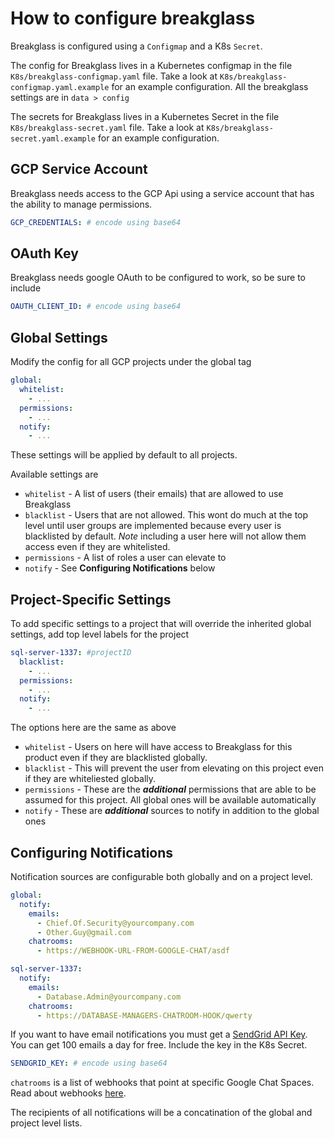 # How to configure breakglass

Breakglass is configured using a `Configmap` and a K8s `Secret`.

The config for Breakglass lives in a Kubernetes configmap in the file `K8s/breakglass-configmap.yaml` file. Take a look at `K8s/breakglass-configmap.yaml.example` for an example configuration. All the breakglass settings are in `data > config`

The secrets for Breakglass lives in a Kubernetes Secret in the file `K8s/breakglass-secret.yaml` file. Take a look at `K8s/breakglass-secret.yaml.example` for an example configuration.

## GCP Service Account

Breakglass needs access to the GCP Api using a service account that has the ability to manage permissions.

```yaml
GCP_CREDENTIALS: # encode using base64
```


## OAuth Key

Breakglass needs google OAuth to be configured to work, so be sure to include

```yaml
OAUTH_CLIENT_ID: # encode using base64
```

## Global Settings

Modify the config for all GCP projects under the global tag

```yml
global:
  whitelist:
    - ...
  permissions:
    - ...
  notify:
    - ...
```

These settings will be applied by default to all projects.

Available settings are

- `whitelist` - A list of users (their emails) that are allowed to use Breakglass
- `blacklist` - Users that are not allowed. This wont do much at the top level until user groups are implemented because every user is blacklisted by default. _Note_ including a user here will not allow them access even if they are whitelisted.
- `permissions` - A list of roles a user can elevate to
- `notify` - See **Configuring Notifications** below

## Project-Specific Settings

To add specific settings to a project that will override the inherited global settings, add top level labels for the project

```yml
sql-server-1337: #projectID
  blacklist:
    - ...
  permissions:
    - ...
  notify:
    - ...
```

The options here are the same as above

- `whitelist` - Users on here will have access to Breakglass for this product even if they are blacklisted globally.
- `blacklist` - This will prevent the user from elevating on this project even if they are whiteliested globally.
- `permissions` - These are the _**additional**_ permissions that are able to be assumed for this project. All global ones will be available automatically
- `notify` - These are _**additional**_ sources to notify in addition to the global ones

## Configuring Notifications

Notification sources are configurable both globally and on a project level.

```yaml
global:
  notify:
    emails:
      - Chief.Of.Security@yourcompany.com
      - Other.Guy@gmail.com
    chatrooms:
      - https://WEBHOOK-URL-FROM-GOOGLE-CHAT/asdf

sql-server-1337:
  notify:
    emails:
      - Database.Admin@yourcompany.com
    chatrooms:
      - https://DATABASE-MANAGERS-CHATROOM-HOOK/qwerty
```

If you want to have email notifications you must get a [SendGrid API Key](https://signup.sendgrid.com/). You can get 100 emails a day for free. Include the key in the K8s Secret.

```yaml
SENDGRID_KEY: # encode using base64
```

`chatrooms` is a list of webhooks that point at specific Google Chat Spaces. Read about webhooks [here](https://developers.google.com/hangouts/chat/how-tos/webhooks).

The recipients of all notifications will be a concatination of the global and project level lists.
